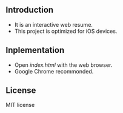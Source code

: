 ## Introduction
- It is an interactive web resume.
- This project is optimized for iOS devices.

## Inplementation
- Open _index.html_ with the web browser.
- Google Chrome recommonded.

## License
MIT license